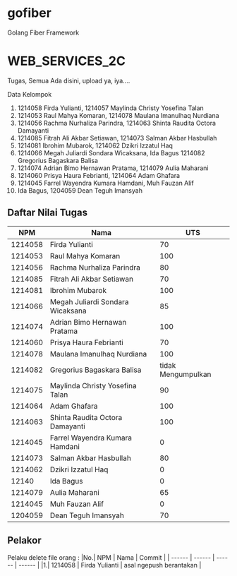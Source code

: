# gofiber

Golang Fiber Framework

# WEB_SERVICES_2C

Tugas, Semua Ada disini, upload ya, iya....

Data Kelompok

1. 1214058 Firda Yulianti, 1214057 Maylinda Christy Yosefina Talan
2. 1214053 Raul Mahya Komaran,  1214078 Maulana Imanulhaq Nurdiana
3. 1214056 Rachma Nurhaliza Parindra, 1214063 Shinta Raudita Octora Damayanti
4. 1214085 Fitrah Ali Akbar Setiawan, 1214073 Salman Akbar Hasbullah
5. 1214081 Ibrohim Mubarok, 1214062 Dzikri Izzatul Haq
6. 1214066 Megah Juliardi Sondara Wicaksana, Ida Bagus 1214082 Gregorius Bagaskara Balisa
7. 1214074 Adrian Bimo Hernawan Pratama, 1214079 Aulia Maharani
8. 1214060 Prisya Haura Febrianti, 1214064 Adam Ghafara
9. 1214045 Farrel Wayendra Kumara Hamdani, Muh Fauzan Alif
10. Ida Bagus, 1204059 Dean Teguh Imansyah


## Daftar Nilai Tugas

| NPM      | Nama | UTS | 
| ----------- | ----------- | ----------- |
| 1214058      |Firda Yulianti | 70 |
| 1214053      |Raul Mahya Komaran | 100 |
| 1214056      |Rachma Nurhaliza Parindra | 80 |
| 1214085     |Fitrah Ali Akbar Setiawan | 70 |
| 1214081      |Ibrohim Mubarok | 100 |
| 1214066     |Megah Juliardi Sondara Wicaksana | 85 |
| 1214074     |Adrian Bimo Hernawan Pratama | 100 |
| 1214060    |Prisya Haura Febrianti | 70 |
| 1214078      |Maulana Imanulhaq Nurdiana | 100 |
| 1214082      |Gregorius Bagaskara Balisa | tidak Mengumpulkan |
| 1214075      |Maylinda Christy Yosefina Talan | 90 |
| 1214064      |Adam Ghafara | 100 |
| 1214063      |Shinta Raudita Octora Damayanti | 100 |
| 1214045      |Farrel Wayendra Kumara Hamdani | 0 |
| 1214073      |Salman Akbar Hasbullah | 80 |
| 1214062      |Dzikri Izzatul Haq | 0 |
| 12140      |Ida Bagus | 0 |
| 1214079      |Aulia Maharani | 65 |
| 1214045      |Muh Fauzan Alif | 0 |
| 1204059      |Dean Teguh Imansyah | 70 |







## Pelakor

Pelaku delete file orang :
|No.| NPM      | Nama | Commit |
| ------ | ------ | ------ | ------ |
|1.| 1214058 | Firda Yulianti | asal ngepush berantakan |


